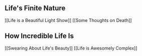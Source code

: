 ## Life's Finite Nature

[[Life is a Beautiful Light Show]]
[[Some Thoughts on Death]]

## How Incredible Life Is

[[Swearing About Life's Beauty]]
[[Life is Awesomely Complex]]